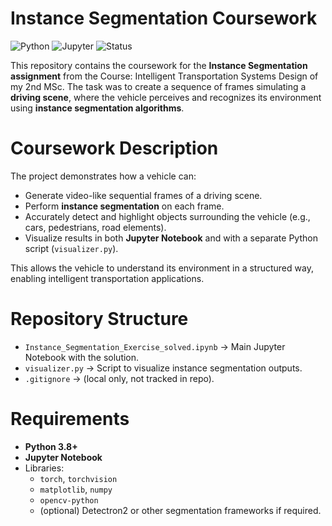 # Instance Segmentation Coursework

![Python](https://img.shields.io/badge/Python-3.10-blue?logo=python)
![Jupyter](https://img.shields.io/badge/Jupyter-Notebook-orange?logo=jupyter)
![Status](https://img.shields.io/badge/Status-Completed-brightgreen)

This repository contains the coursework for the **Instance Segmentation assignment** from the Course: Intelligent Transportation Systems Design of my 2nd MSc.
The task was to create a sequence of frames simulating a **driving scene**, where the vehicle perceives and recognizes its environment using **instance segmentation algorithms**.



# Coursework Description
The project demonstrates how a vehicle can:
- Generate video-like sequential frames of a driving scene.
- Perform **instance segmentation** on each frame.
- Accurately detect and highlight objects surrounding the vehicle (e.g., cars, pedestrians, road elements).
- Visualize results in both **Jupyter Notebook** and with a separate Python script (`visualizer.py`).

This allows the vehicle to understand its environment in a structured way, enabling intelligent transportation applications.



# Repository Structure
- `Instance_Segmentation_Exercise_solved.ipynb` → Main Jupyter Notebook with the solution.  
- `visualizer.py` → Script to visualize instance segmentation outputs.  
- `.gitignore` → (local only, not tracked in repo).  



# Requirements
- **Python 3.8+**
- **Jupyter Notebook**
- Libraries:
  - `torch`, `torchvision`
  - `matplotlib`, `numpy`
  - `opencv-python`
  - (optional) Detectron2 or other segmentation frameworks if required.



